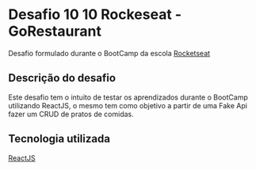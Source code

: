# Desafio 10 10 Rockeseat - GoRestaurant

Desafio formulado durante o BootCamp da escola [Rocketseat](https://rocketseat.com.br/)

## Descrição do desafio

Este desafio tem o intuito de testar os aprendizados durante o BootCamp utilizando ReactJS, o mesmo tem como objetivo a partir de uma Fake Api fazer um CRUD de pratos de comidas.

## Tecnologia utilizada

[ReactJS](https://pt-br.reactjs.org/)
